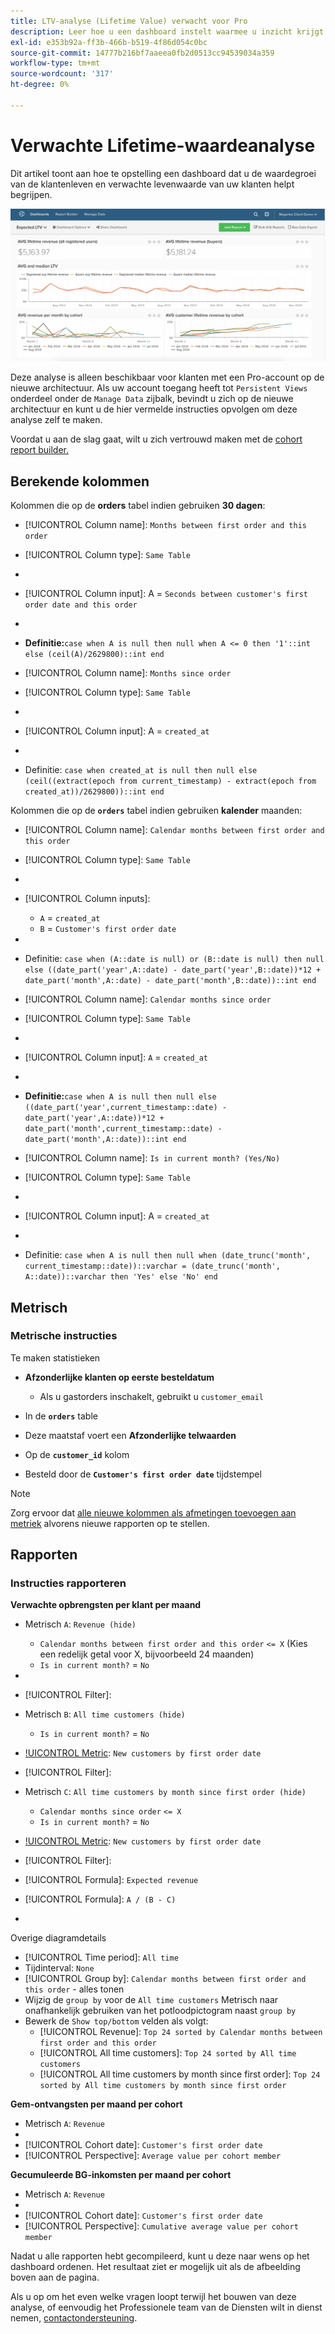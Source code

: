 ```yaml
---
title: LTV-analyse (Lifetime Value) verwacht voor Pro
description: Leer hoe u een dashboard instelt waarmee u inzicht krijgt in de groei van de levenswaarde van klanten en de verwachte levensduurwaarde van uw klanten.
exl-id: e353b92a-ff3b-466b-b519-4f86d054c0bc
source-git-commit: 14777b216bf7aaeea0fb2d0513cc94539034a359
workflow-type: tm+mt
source-wordcount: '317'
ht-degree: 0%

---
```


# Verwachte Lifetime-waardeanalyse

Dit artikel toont aan hoe te opstelling een dashboard dat u de waardegroei van de klantenleven en verwachte levenwaarde van uw klanten helpt begrijpen.

![](../../assets/exp-lifetim-value-anyalysis.png)

Deze analyse is alleen beschikbaar voor klanten met een Pro-account op de nieuwe architectuur. Als uw account toegang heeft tot `Persistent Views` onderdeel onder de `Manage Data` zijbalk, bevindt u zich op de nieuwe architectuur en kunt u de hier vermelde instructies opvolgen om deze analyse zelf te maken.

Voordat u aan de slag gaat, wilt u zich vertrouwd maken met de [cohort report builder.](../dev-reports/cohort-rpt-bldr.md)

## Berekende kolommen

Kolommen die op de **orders** tabel indien gebruiken **30 dagen**:

* [!UICONTROL Column name]: `Months between first order and this order`
* [!UICONTROL Column type]: `Same Table`
* 
   [!UICONTROL Column equation]: `CALCULATION`
* [!UICONTROL Column input]: A = `Seconds between customer's first order date and this order`
* 
   [!UICONTROL Datatype]: `Integer`
* **Definitie:**`case when A is null then null when A <= 0 then '1'::int else (ceil(A)/2629800)::int end`

* [!UICONTROL Column name]: `Months since order`
* [!UICONTROL Column type]: `Same Table`
* 
   [!UICONTROL Column equation]: `CALCULATION`
* [!UICONTROL Column input]: A = `created_at`
* 
   [!UICONTROL Datatype]: `Integer`
* Definitie: `case when created_at is null then null else (ceil((extract(epoch from current_timestamp) - extract(epoch from created_at))/2629800))::int end`

Kolommen die op de **`orders`** tabel indien gebruiken **kalender** maanden:

* [!UICONTROL Column name]: `Calendar months between first order and this order`
* [!UICONTROL Column type]: `Same Table`
* 
   [!UICONTROL Column equation]: `CALCULATION`
* [!UICONTROL Column inputs]:
   * `A` = `created_at`
   * `B` = `Customer's first order date`

* 
   [!UICONTROL Datatype]: `Integer`
* Definitie: `case when (A::date is null) or (B::date is null) then null else ((date_part('year',A::date) - date_part('year',B::date))*12 + date_part('month',A::date) - date_part('month',B::date))::int end`

* [!UICONTROL Column name]: `Calendar months since order`
* [!UICONTROL Column type]: `Same Table`
* 
   [!UICONTROL Column equation]: `CALCULATION`
* [!UICONTROL Column input]: `A` = `created_at`
* 
   [!UICONTROL Datatype]: `Integer`
* **Definitie:**`case when A is null then null else ((date_part('year',current_timestamp::date) - date_part('year',A::date))*12 + date_part('month',current_timestamp::date) - date_part('month',A::date))::int end`

* [!UICONTROL Column name]: `Is in current month? (Yes/No)`
* [!UICONTROL Column type]: `Same Table`
* 
   [!UICONTROL Column equation]: `CALCULATION`
* [!UICONTROL Column input]: A = `created_at`
* 
   [!UICONTROL Datatype]: `String`
* Definitie: `case when A is null then null when (date_trunc('month', current_timestamp::date))::varchar = (date_trunc('month', A::date))::varchar then 'Yes' else 'No' end`

## Metrisch

### Metrische instructies

Te maken statistieken

* **Afzonderlijke klanten op eerste besteldatum**
   * Als u gastorders inschakelt, gebruikt u `customer_email`

* In de **`orders`** table
* Deze maatstaf voert een **Afzonderlijke telwaarden**
* Op de **`customer_id`** kolom
* Besteld door de **`Customer's first order date`** tijdstempel

>[!NOTE]
>
>Zorg ervoor dat [alle nieuwe kolommen als afmetingen toevoegen aan metriek](../../data-analyst/data-warehouse-mgr/manage-data-dimensions-metrics.md) alvorens nieuwe rapporten op te stellen.

## Rapporten

### Instructies rapporteren

**Verwachte opbrengsten per klant per maand**

* Metrisch `A`: `Revenue (hide)`
   * `Calendar months between first order and this order` `<= X` (Kies een redelijk getal voor X, bijvoorbeeld 24 maanden)
   * `Is in current month?` = `No`

* 
   [!UICONTROL Metric]: `Revenue`
* [!UICONTROL Filter]:

* Metrisch `B`: `All time customers (hide)`
   * `Is in current month?` = `No`

* [!UICONTROL Metric]: `New customers by first order date`
* [!UICONTROL Filter]:

* Metrisch `C`: `All time customers by month since first order (hide)`
   * `Calendar months since order` `<= X`
   * `Is in current month?` = `No`

* [!UICONTROL Metric]: `New customers by first order date`
* [!UICONTROL Filter]:

* [!UICONTROL Formula]: `Expected revenue`
* [!UICONTROL Formula]: `A / (B - C)`
* 

   [!UICONTROL Format]: `Currency`

Overige diagramdetails

* [!UICONTROL Time period]: `All time`
* Tijdinterval: `None`
* [!UICONTROL Group by]: `Calendar months between first order and this order` - alles tonen
* Wijzig de `group by` voor de `All time customers` Metrisch naar onafhankelijk gebruiken van het potloodpictogram naast `group by`
* Bewerk de `Show top/bottom` velden als volgt:
   * [!UICONTROL Revenue]: `Top 24 sorted by Calendar months between first order and this order`
   * [!UICONTROL All time customers]: `Top 24 sorted by All time customers`
   * [!UICONTROL All time customers by month since first order]: `Top 24 sorted by All time customers by month since first order`

**Gem-ontvangsten per maand per cohort**

* Metrisch `A`: `Revenue`
* 
   [!UICONTROL Metric view]: `Cohort`
* [!UICONTROL Cohort date]: `Customer's first order date`
* [!UICONTROL Perspective]: `Average value per cohort member`

**Gecumuleerde BG-inkomsten per maand per cohort**

* Metrisch `A`: `Revenue`
* 
   [!UICONTROL Metric view]: `Cohort`
* [!UICONTROL Cohort date]: `Customer's first order date`
* [!UICONTROL Perspective]: `Cumulative average value per cohort member`

Nadat u alle rapporten hebt gecompileerd, kunt u deze naar wens op het dashboard ordenen. Het resultaat ziet er mogelijk uit als de afbeelding boven aan de pagina.

Als u op om het even welke vragen loopt terwijl het bouwen van deze analyse, of eenvoudig het Professionele team van de Diensten wilt in dienst nemen, [contactondersteuning](https://experienceleague.adobe.com/docs/commerce-knowledge-base/kb/troubleshooting/miscellaneous/mbi-service-policies.html?lang=en).
